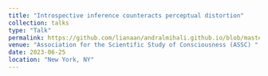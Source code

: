```yaml
---
title: "Introspective inference counteracts perceptual distortion"
collection: talks
type: "Talk"
permalink: https://github.com/lianaan/andralmihali.github.io/blob/master/files/assc.pdf
venue: "Association for the Scientific Study of Consciousness (ASSC) "
date: 2023-06-25
location: "New York, NY"
---
```

